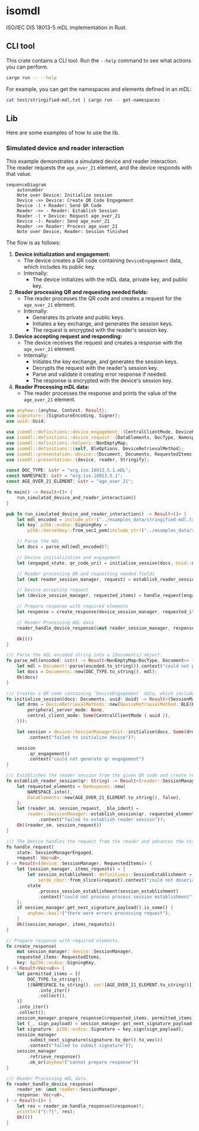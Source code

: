 # isomdl

ISO/IEC DIS 18013-5 mDL implementation in Rust.

## CLI tool

This crate contains a CLI tool. Run the `--help` command to see what actions you can perform.

```bash
cargo run -- --help
```

For example, you can get the namespaces and elements defined in an mDL:

```bash
cat test/stringified-mdl.txt | cargo run -- get-namespaces -
```

## Lib

Here are some examples of how to use the lib.

### Simulated device and reader interaction

This example demonstrates a simulated device and reader interaction.  
The reader requests the `age_over_21` element, and the device responds with that value.

```mermaid
sequenceDiagram
    autonumber
    Note over Device: Initialize session
    Device ->> Device: Create QR Code Engagement
    Device -) + Reader: Send QR Code
    Reader ->> - Reader: Establish Session
    Reader -) + Device: Request age_over_21
    Device -)- Reader: Send age_over_21
    Reader ->> Reader: Process age_over_21
    Note over Device, Reader: Session finished
```

The flow is as follows:

1. **Device initialization and engagement:**
    - The device creates a QR code containing `DeviceEngagement` data, which includes its public key.
    - Internally:
        - The device initializes with the mDL data, private key, and public key.
2. **Reader processing QR and requesting needed fields:**
    - The reader processes the QR code and creates a request for the `age_over_21` element.
    - Internally:
        - Generates its private and public keys.
        - Initiates a key exchange, and generates the session keys.
        - The request is encrypted with the reader's session key.
3. **Device accepting request and responding:**
    - The device receives the request and creates a response with the `age_over_21` element.
    - Internally:
        - Initiates the key exchange, and generates the session keys.
        - Decrypts the request with the reader's session key.
        - Parse and validate it creating error response if needed.
        - The response is encrypted with the device's session key.
4. **Reader Processing mDL data:**
    - The reader processes the response and prints the value of the `age_over_21` element.

<!-- INCLUDE-RUST: examples/simulated_device_and_reader_basic.rs -->

```rust
use anyhow::{anyhow, Context, Result};
use signature::{SignatureEncoding, Signer};
use uuid::Uuid;

use isomdl::definitions::device_engagement::{CentralClientMode, DeviceRetrievalMethods};
use isomdl::definitions::device_request::{DataElements, DocType, Namespaces};
use isomdl::definitions::helpers::NonEmptyMap;
use isomdl::definitions::{self, BleOptions, DeviceRetrievalMethod};
use isomdl::presentation::device::{Document, Documents, RequestedItems, SessionManagerEngaged};
use isomdl::presentation::{device, reader, Stringify};

const DOC_TYPE: &str = "org.iso.18013.5.1.mDL";
const NAMESPACE: &str = "org.iso.18013.5.1";
const AGE_OVER_21_ELEMENT: &str = "age_over_21";

fn main() -> Result<()> {
    run_simulated_device_and_reader_interaction()
}

pub fn run_simulated_device_and_reader_interaction() -> Result<()> {
    let mdl_encoded = include_str!("../examples_data/stringified-mdl.txt");
    let key: p256::ecdsa::SigningKey =
        p256::SecretKey::from_sec1_pem(include_str!("../examples_data/sec1.pem"))?.into();

    // Parse the mDL
    let docs = parse_mdl(mdl_encoded)?;

    // Device initialization and engagement
    let (engaged_state, qr_code_uri) = initialise_session(docs, Uuid::new_v4())?;

    // Reader processing QR and requesting needed fields
    let (mut reader_session_manager, request) = establish_reader_session(qr_code_uri)?;

    // Device accepting request
    let (device_session_manager, requested_items) = handle_request(engaged_state, request)?;

    // Prepare response with required elements
    let response = create_response(device_session_manager, requested_items, &key)?;

    // Reader Processing mDL data
    reader_handle_device_response(&mut reader_session_manager, response)?;

    Ok(())
}

/// Parse the mDL encoded string into a [Documents] object.
fn parse_mdl(encoded: &str) -> Result<NonEmptyMap<DocType, Document>> {
    let mdl = Document::parse(encoded.to_string()).context("could not parse mDL")?;
    let docs = Documents::new(DOC_TYPE.to_string(), mdl);
    Ok(docs)
}

/// Creates a QR code containing `DeviceEngagement` data, which includes its public key.
fn initialise_session(docs: Documents, uuid: Uuid) -> Result<(SessionManagerEngaged, String)> {
    let drms = DeviceRetrievalMethods::new(DeviceRetrievalMethod::BLE(BleOptions {
        peripheral_server_mode: None,
        central_client_mode: Some(CentralClientMode { uuid }),
    }));

    let session = device::SessionManagerInit::initialise(docs, Some(drms), None)
        .context("failed to initialize device")?;

    session
        .qr_engagement()
        .context("could not generate qr engagement")
}

/// Establishes the reader session from the given QR code and create request for needed elements.
fn establish_reader_session(qr: String) -> Result<(reader::SessionManager, Vec<u8>)> {
    let requested_elements = Namespaces::new(
        NAMESPACE.into(),
        DataElements::new(AGE_OVER_21_ELEMENT.to_string(), false),
    );
    let (reader_sm, session_request, _ble_ident) =
        reader::SessionManager::establish_session(qr, requested_elements)
            .context("failed to establish reader session")?;
    Ok((reader_sm, session_request))
}

/// The Device handles the request from the reader and advances the state.
fn handle_request(
    state: SessionManagerEngaged,
    request: Vec<u8>,
) -> Result<(device::SessionManager, RequestedItems)> {
    let (session_manager, items_requests) = {
        let session_establishment: definitions::SessionEstablishment =
            serde_cbor::from_slice(&request).context("could not deserialize request")?;
        state
            .process_session_establishment(session_establishment)
            .context("could not process process session establishment")?
    };
    if session_manager.get_next_signature_payload().is_some() {
        anyhow::bail!("there were errors processing request");
    }
    Ok((session_manager, items_requests))
}

// Prepare response with required elements.
fn create_response(
    mut session_manager: device::SessionManager,
    requested_items: RequestedItems,
    key: &p256::ecdsa::SigningKey,
) -> Result<Vec<u8>> {
    let permitted_items = [(
        DOC_TYPE.to_string(),
        [(NAMESPACE.to_string(), vec![AGE_OVER_21_ELEMENT.to_string()])]
            .into_iter()
            .collect(),
    )]
    .into_iter()
    .collect();
    session_manager.prepare_response(&requested_items, permitted_items);
    let (_, sign_payload) = session_manager.get_next_signature_payload().unwrap();
    let signature: p256::ecdsa::Signature = key.sign(sign_payload);
    session_manager
        .submit_next_signature(signature.to_der().to_vec())
        .context("failed to submit signature")?;
    session_manager
        .retrieve_response()
        .ok_or(anyhow!("cannot prepare response"))
}

/// Reader Processing mDL data.
fn reader_handle_device_response(
    reader_sm: &mut reader::SessionManager,
    response: Vec<u8>,
) -> Result<()> {
    let res = reader_sm.handle_response(&response)?;
    println!("{:?}", res);
    Ok(())
}
```
